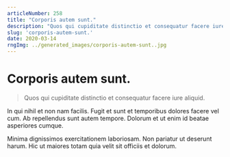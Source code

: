 ```yaml
---
articleNumber: 258
title: "Corporis autem sunt."
description: "Quos qui cupiditate distinctio et consequatur facere iure aliquid."
slug: 'corporis-autem-sunt.'
date: 2020-03-14
rngImg: ../generated_images/corporis-autem-sunt..jpg
---
```


# Corporis autem sunt.

> Quos qui cupiditate distinctio et consequatur facere iure aliquid.

In qui nihil et non nam facilis. Fugit et sunt et temporibus dolores facere vel cum. Ab repellendus sunt autem tempore. Dolorum et ut enim id beatae asperiores cumque.
 Minima dignissimos exercitationem laboriosam. Non pariatur ut deserunt harum. Hic ut maiores totam quia velit sit officiis et dolorum.
